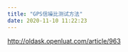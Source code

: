 ```yaml
---
title: "GPS信噪比测试方法"
date: 2020-11-10 11:22:23
---
```


<p><a href="http://oldask.openluat.com/article/963" target="_blank">http://oldask.openluat.com/article/963</a></p>
